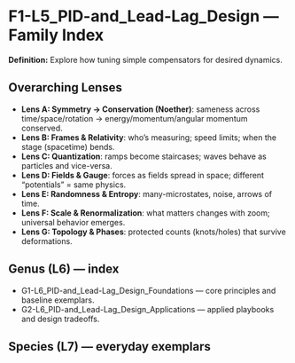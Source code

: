 # F1-L5_PID-and_Lead-Lag_Design — Family Index
**Definition:** Explore how tuning simple compensators for desired dynamics.

## Overarching Lenses

- **Lens A: Symmetry -> Conservation (Noether)**: sameness across time/space/rotation → energy/momentum/angular momentum conserved.
- **Lens B: Frames & Relativity**: who’s measuring; speed limits; when the stage (spacetime) bends.
- **Lens C: Quantization**: ramps become staircases; waves behave as particles and vice-versa.
- **Lens D: Fields & Gauge**: forces as fields spread in space; different “potentials” = same physics.
- **Lens E: Randomness & Entropy**: many-microstates, noise, arrows of time.
- **Lens F: Scale & Renormalization**: what matters changes with zoom; universal behavior emerges.
- **Lens G: Topology & Phases**: protected counts (knots/holes) that survive deformations.

## Genus (L6) — index
- G1-L6_PID-and_Lead-Lag_Design_Foundations — core principles and baseline exemplars.
- G2-L6_PID-and_Lead-Lag_Design_Applications — applied playbooks and design tradeoffs.

## Species (L7) — everyday exemplars
